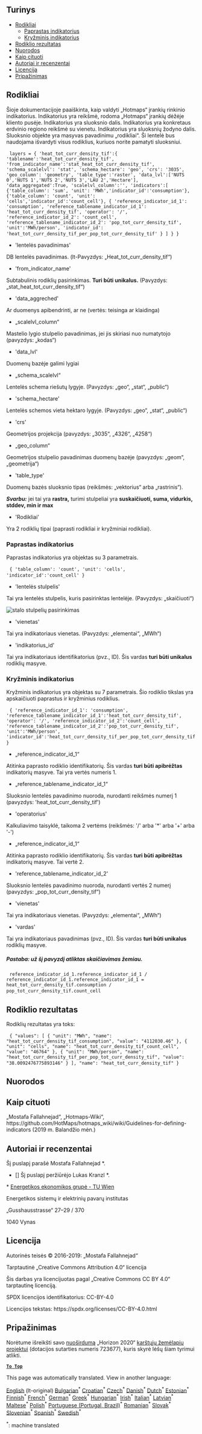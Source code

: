 <h2> Turinys </h2><ul><li> <a href="#Indicators">Rodikliai</a> <ul><li> <a href="#Simple-indicator">Paprastas indikatorius</a> </li><li> <a href="#Cross-indicator">Kryžminis indikatorius</a> </li></ul></li><li> <a href="#Indicator-result">Rodiklio rezultatas</a> </li><li> <a href="#references">Nuorodos</a> </li><li> <a href="#how-to-cite">Kaip cituoti</a> </li><li> <a href="#authors-and-reviewers">Autoriai ir recenzentai</a> </li><li> <a href="#license">Licencija</a> </li><li> <a href="#acknowledgement">Pripažinimas</a> </li></ul><h2> Rodikliai </h2><p> Šioje dokumentacijoje paaiškinta, kaip valdyti „Hotmaps“ įrankių rinkinio indikatorius. Indikatorius yra reikšmė, rodoma „Hotmaps“ įrankių dėžėje kliento pusėje. Indikatorius yra sluoksnio dalis. Indikatorius yra konkretaus erdvinio regiono reikšmė su vienetu. Indikatorius yra sluoksnių žodyno dalis. Sluoksnio objekte yra masyvas pavadinimu „rodikliai“. Ši lentelė bus naudojama išvardyti visus rodiklius, kuriuos norite pamatyti sluoksniui. </p><pre> <code>layers = { &#39;heat_tot_curr_density_tif&#39;:{ &#39;tablename&#39;:&#39;heat_tot_curr_density_tif&#39;, &#39;from_indicator_name&#39;:&#39;stat_heat_tot_curr_density_tif&#39;, &#39;schema_scalelvl&#39;: &#39;stat&#39;, &#39;schema_hectare&#39;: &#39;geo&#39;, &#39;crs&#39;: &#39;3035&#39;, &#39;geo_column&#39;: &#39;geometry&#39;, &#39;table_type&#39;:&#39;raster&#39;, &#39;data_lvl&#39;:[&#39;NUTS 0&#39;,&#39;NUTS 1&#39;,&#39;NUTS 2&#39;,&#39;NUTS 3&#39;,&#39;LAU 2&#39;,&#39;Hectare&#39;], &#39;data_aggregated&#39;:True, &#39;scalelvl_column&#39;:&#39;&#39;, &#39;indicators&#39;:[ {&#39;table_column&#39;: &#39;sum&#39;, &#39;unit&#39;: &#39;MWh&#39;,&#39;indicator_id&#39;:&#39;consumption&#39;}, {&#39;table_column&#39;: &#39;count&#39;, &#39;unit&#39;: &#39;cells&#39;,&#39;indicator_id&#39;:&#39;count_cell&#39;}, { &#39;reference_indicator_id_1&#39;: &#39;consumption&#39;, &#39;reference_tablename_indicator_id_1&#39;: &#39;heat_tot_curr_density_tif&#39;, &#39;operator&#39;: &#39;/&#39;, &#39;reference_indicator_id_2&#39;: &#39;count_cell&#39;, &#39;reference_tablename_indicator_id_2&#39;: &#39;pop_tot_curr_density_tif&#39;, &#39;unit&#39;:&#39;MWh/person&#39;, &#39;indicator_id&#39;: &#39;heat_tot_curr_density_tif_per_pop_tot_curr_density_tif&#39; } ] } }</code> </pre><ul><li> &#39;lentelės pavadinimas&#39; </li></ul><p> DB lentelės pavadinimas. (lt-Pavyzdys: „Heat_tot_curr_density_tif“) </p><ul><li> &#39;from_indicator_name&#39; </li></ul><p> Subtabulinis rodiklių pasirinkimas. <strong>Turi būti unikalus.</strong> (Pavyzdys: „stat_heat_tot_curr_density_tif“) </p><ul><li> &#39;data_aggreched&#39; </li></ul><p> Ar duomenys apibendrinti, ar ne (vertės: teisinga ar klaidinga) </p><ul><li> „scalelvl_column“ </li></ul><p> Mastelio lygio stulpelio pavadinimas, jei jis skiriasi nuo numatytojo (pavyzdys: „kodas“) </p><ul><li> &#39;data_lvl&#39; </li></ul><p> Duomenų bazėje galimi lygiai </p><ul><li> „schema_scalelvl“ </li></ul><p> Lentelės schema riešutų lygyje. (Pavyzdys: „geo“, „stat“, „public“) </p><ul><li> &#39;schema_hectare&#39; </li></ul><p> Lentelės schemos vieta hektaro lygyje. (Pavyzdys: „geo“, „stat“, „public“) </p><ul><li> &#39;crs&#39; </li></ul><p> Geometrijos projekcija (pavyzdys: „3035“, „4326“, „4258“) </p><ul><li> „geo_column“ </li></ul><p> Geometrijos stulpelio pavadinimas duomenų bazėje (pavyzdys: „geom“, „geometrija“) </p><ul><li> &#39;table_type&#39; </li></ul><p> Duomenų bazės sluoksnio tipas (reikšmės: „vektorius“ arba „rastrinis“). </p><p> <em><strong>Svarbu:</strong></em> jei tai yra <strong>rastra,</strong> turimi stulpeliai yra <strong>suskaičiuoti, suma, vidurkis, stddev, min ir max</strong> </p><ul><li> &#39;Rodikliai&#39; </li></ul><p> Yra 2 rodiklių tipai (paprasti rodikliai ir kryžminiai rodikliai). </p><h3> Paprastas indikatorius </h3><p> Paprastas indikatorius yra objektas su 3 parametrais. </p><pre> <code>{ &#39;table_column&#39;: &#39;count&#39;, &#39;unit&#39;: &#39;cells&#39;, &#39;indicator_id&#39;:&#39;count_cell&#39; }</code> </pre><ul><li> &#39;lentelės stulpelis&#39; </li></ul><p> Tai yra lentelės stulpelis, kuris pasirinktas lentelėje. (Pavyzdys: „skaičiuoti“) </p><p><img alt="stalo stulpelių pasirinkimas" src="/api/assets/table_image.png"/></p><ul><li> &#39;vienetas&#39; </li></ul><p> Tai yra indikatoriaus vienetas. (Pavyzdys: „elementai“, „MWh“) </p><ul><li> &#39;indikatorius_id&#39; </li></ul><p> Tai yra indikatoriaus identifikatorius (pvz., ID). Šis vardas <strong>turi būti unikalus</strong> rodiklių masyve. </p><h3> Kryžminis indikatorius </h3><p> Kryžminis indikatorius yra objektas su 7 parametrais. Šio rodiklio tikslas yra apskaičiuoti paprastus ir kryžminius rodiklius. </p><pre> <code>{ &#39;reference_indicator_id_1&#39;: &#39;consumption&#39;, &#39;reference_tablename_indicator_id_1&#39;:&#39;heat_tot_curr_density_tif&#39;, &#39;operator&#39;: &#39;/&#39;, &#39;reference_indicator_id_2&#39;:&#39;count_cell&#39;, &#39;reference_tablename_indicator_id_2&#39;:&#39;pop_tot_curr_density_tif&#39;, &#39;unit&#39;:&#39;MWh/person&#39;, &#39;indicator_id&#39;:&#39;heat_tot_curr_density_tif_per_pop_tot_curr_density_tif&#39; }</code> </pre><ul><li> „reference_indicator_id_1“ </li></ul><p> Atitinka paprasto rodiklio identifikatorių. Šis vardas <strong>turi būti apibrėžtas</strong> indikatorių masyve. Tai yra vertės numeris 1. </p><ul><li> „reference_tablename_indicator_id_1“ </li></ul><p> Sluoksnio lentelės pavadinimo nuoroda, nurodanti reikšmės numerį 1 (pavyzdys: &#39;heat_tot_curr_density_tif&#39;) </p><ul><li> &#39;operatorius&#39; </li></ul><p> Kalkuliavimo taisyklė, taikoma 2 vertėms (reikšmės: &#39;/&#39; arba &#39;*&#39; arba &#39;+&#39; arba &#39;-&#39;) </p><ul><li> „reference_indicator_id_1“ </li></ul><p> Atitinka paprasto rodiklio identifikatorių. Šis vardas <strong>turi būti apibrėžtas</strong> indikatorių masyve. Tai vertė 2. </p><ul><li> &#39;reference_tablename_indicator_id_2&#39; </li></ul><p> Sluoksnio lentelės pavadinimo nuoroda, nurodanti vertės 2 numerį (pavyzdys: „pop_tot_curr_density_tif“) </p><ul><li> &#39;vienetas&#39; </li></ul><p> Tai yra indikatoriaus vienetas. (Pavyzdys: „elementai“, „MWh“) </p><ul><li> &#39;vardas&#39; </li></ul><p> Tai yra indikatoriaus pavadinimas (pvz., ID). Šis vardas <strong>turi būti unikalus</strong> rodiklių masyve. </p><h5> Pastaba: už šį pavyzdį atliktas skaičiavimas žemiau. </h5><pre> <code>reference_indicator_id_1.reference_indicator_id_1 / reference_indicator_id_1.reference_indicator_id_1 = heat_tot_curr_density_tif.consumption / pop_tot_curr_density_tif.count_cell</code> </pre><h2> Rodiklio rezultatas </h2><p> Rodiklių rezultatas yra toks: </p><pre> <code>{ &quot;values&quot;: [ { &quot;unit&quot;: &quot;MWh&quot;, &quot;name&quot;: &quot;heat_tot_curr_density_tif_consumption&quot;, &quot;value&quot;: &quot;4112030.46&quot; }, { &quot;unit&quot;: &quot;cells&quot;, &quot;name&quot;: &quot;heat_tot_curr_density_tif_count_cell&quot;, &quot;value&quot;: &quot;46764&quot; }, { &quot;unit&quot;: &quot;MWh/person&quot;, &quot;name&quot;: &quot;heat_tot_curr_density_tif_per_pop_tot_curr_density_tif&quot;, &quot;value&quot;: &quot;38.0092476775893146&quot; } ], &quot;name&quot;: &quot;heat_tot_curr_density_tif&quot; }</code> </pre><h2> Nuorodos </h2><h2> Kaip cituoti </h2><p> „Mostafa Fallahnejad“, „Hotmaps-Wiki“, https://github.com/HotMaps/hotmaps_wiki/wiki/Guidelines-for-defining-indicators (2019 m. Balandžio mėn.) </p><h2> Autoriai ir recenzentai </h2><p> Šį puslapį parašė Mostafa Fallahnejad *. </p><ul><li> [] Šį puslapį peržiūrėjo Lukas Kranzl *. </li></ul><p> * <a href="https://eeg.tuwien.ac.at/">Energetikos ekonomikos grupė - TU Wien</a> </p><p> Energetikos sistemų ir elektrinių pavarų institutas </p><p> „Gusshausstrasse“ 27–29 / 370 </p><p> 1040 Vynas </p><h2> Licencija </h2><p> Autorinės teisės © 2016-2019: „Mostafa Fallahnejad“ </p><p> Tarptautinė „Creative Commons Attribution 4.0“ licencija </p><p> Šis darbas yra licencijuotas pagal „Creative Commons CC BY 4.0“ tarptautinę licenciją. </p><p> SPDX licencijos identifikatorius: CC-BY-4.0 </p><p> Licencijos tekstas: https://spdx.org/licenses/CC-BY-4.0.html </p><h2> Pripažinimas </h2><p> Norėtume išreikšti savo <a href="https://www.hotmaps-project.eu">nuoširdumą</a> „Horizon 2020“ <a href="https://www.hotmaps-project.eu">karštųjų žemėlapių projektui</a> (dotacijos sutarties numeris 723677), kuris skyrė lėšų šiam tyrimui atlikti. </p><p><ins> <code><strong><a href="#table-of-contents">To Top</a></strong></code> </ins> </p>

This page was automatically translated. View in another language:

[English](en-Guidelines-for-defining-indicators) (lt-original) [Bulgarian](bg-Guidelines-for-defining-indicators)<sup>\*</sup> [Croatian](hr-Guidelines-for-defining-indicators)<sup>\*</sup> [Czech](cs-Guidelines-for-defining-indicators)<sup>\*</sup> [Danish](da-Guidelines-for-defining-indicators)<sup>\*</sup> [Dutch](nl-Guidelines-for-defining-indicators)<sup>\*</sup> [Estonian](et-Guidelines-for-defining-indicators)<sup>\*</sup> [Finnish](fi-Guidelines-for-defining-indicators)<sup>\*</sup> [French](fr-Guidelines-for-defining-indicators)<sup>\*</sup> [German](de-Guidelines-for-defining-indicators)<sup>\*</sup> [Greek](el-Guidelines-for-defining-indicators)<sup>\*</sup> [Hungarian](hu-Guidelines-for-defining-indicators)<sup>\*</sup> [Irish](ga-Guidelines-for-defining-indicators)<sup>\*</sup> [Italian](it-Guidelines-for-defining-indicators)<sup>\*</sup> [Latvian](lv-Guidelines-for-defining-indicators)<sup>\*</sup>  [Maltese](mt-Guidelines-for-defining-indicators)<sup>\*</sup> [Polish](pl-Guidelines-for-defining-indicators)<sup>\*</sup> [Portuguese (Portugal, Brazil)](pt-Guidelines-for-defining-indicators)<sup>\*</sup> [Romanian](ro-Guidelines-for-defining-indicators)<sup>\*</sup> [Slovak](sk-Guidelines-for-defining-indicators)<sup>\*</sup> [Slovenian](sl-Guidelines-for-defining-indicators)<sup>\*</sup> [Spanish](es-Guidelines-for-defining-indicators)<sup>\*</sup> [Swedish](sv-Guidelines-for-defining-indicators)<sup>\*</sup> 

<sup>\*</sup>: machine translated
